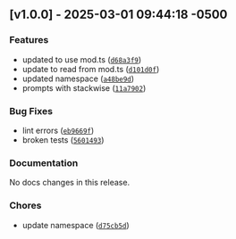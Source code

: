 ## [v1.0.0] - 2025-03-01 09:44:18 -0500

### Features
- updated to use mod.ts ([`d68a3f9`](https://github.com/mpazaryna/forge/commit/d68a3f96c503b6d31da19f0029e313d29ea7aa59))
- update to read from mod.ts ([`d101d0f`](https://github.com/mpazaryna/forge/commit/d101d0f50e1ab3b1f9dd5342299ef092f1afcc93))
- updated namespace ([`a48be9d`](https://github.com/mpazaryna/forge/commit/a48be9dc28160860e68b385ca572dc8913fdd454))
- prompts with stackwise ([`11a7902`](https://github.com/mpazaryna/forge/commit/11a7902c71b844b26c8047e91c9672e044672f32))

### Bug Fixes
- lint errors ([`eb9669f`](https://github.com/mpazaryna/forge/commit/eb9669f5b16f9e767f19729373704a37dfda924a))
- broken tests ([`5601493`](https://github.com/mpazaryna/forge/commit/560149308a42d4a07f171fa98b7b4516b50f8470))

### Documentation
No docs changes in this release.

### Chores
- update namespace ([`d75cb5d`](https://github.com/mpazaryna/forge/commit/d75cb5d0ebb201c654b07197d6cf444ce30d1f3d))

